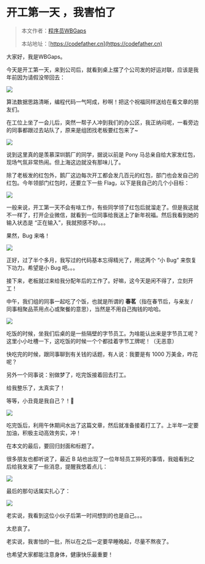 # 开工第一天 ，我害怕了

> 本文作者：[程序员WBGaps](https://yuyuanweb.feishu.cn/wiki/Abldw5WkjidySxkKxU2cQdAtnah)
>
> 本站地址：[https://codefather.cn](https://codefather.cn)

大家好，我是WBGaps。

今天是开工第一天，来到公司后，就看到桌上摆了个公司发的好运对联，应该是我年前因为请假没带回去：

![](https://pic.yupi.icu/5563/202311041328899.png)

算法数据思路清晰，编程代码一气呵成，秒啊！把这个祝福同样送给在看文章的朋友们。

在工位上坐了一会儿后，突然一帮子人冲到我们的办公区，我正纳闷呢，一看旁边的同事都跟过去站队了，原来是组团找老板要红包来了~

![](https://pic.yupi.icu/5563/202311041328850.png)

说到这里真的是羡慕深圳鹅厂的同学，据说以前是 Pony 马总亲自给大家发红包，现场气氛非常热闹。但上海这边就没有那味儿了。

除了老板发的红包外，鹅厂这边每次开工都会发几百元的红包，部门也会发自己的红包。今年领部门红包时，还要立下一些 Flag，以下是我自己的几个小目标：

![](https://pic.yupi.icu/5563/202311041328060.png)

一般来说，开工第一天不会有啥工作，有些同学领了红包后就溜走了。但是我这就不一样了，打开企业微信，就看到一位同事给我送上了新年祝福。然后我看到她的输入状态是 “正在输入”，我就预感不妙。。。

果然，Bug 来咯！

![](https://pic.yupi.icu/5563/202311041328551.png)

正好，过了半个多月，我写过的代码基本忘得精光了，用这两个 “小 Bug” 来恢复下功力。希望是小 Bug 吧。。。

接下来，老板就过来给我分配年后的工作了。好嘛，这今天是闲不得了，立刻开工！

中午，我们组的同事一起吃了个饭，也就是所谓的 **春茗**（指在春节后，与亲友 / 同事相聚品茶用点心或聚餐的意思），当然是不用自己掏钱的哈哈。

![](https://pic.yupi.icu/5563/202311041329805.png)

吃饭的时候，坐我们后桌的是一些隔壁的字节员工。为啥能认出来是字节员工呢？这里小小吐槽一下，这吃饭的时候一个个都挂着字节工牌呢！（无恶意）

快吃完的时候，跟同事聊到有关钱的话题，有人说：我要是有 1000 万美金，咋花呢？

另外一个同事说：别做梦了，吃完饭接着回去打工。

给我整乐了，太真实了！

等等，小丑竟是我自己？！🤡

![](https://pic.yupi.icu/5563/202311041328493.png)

吃完饭后，利用午休期间水出了这篇文章，然后就准备接着打工了。上半年一定要加油，积极主动高效务实，冲！

在本文的最后，要回归封面和标题了。

很多朋友也都听说了，最近 B 站也出现了一位年轻员工猝死的事情，我姐看到之后给我发来了一些消息，提醒我悠着点儿：

![](https://pic.yupi.icu/5563/202311041328908.png)

最后的那句话属实扎心了：

![](https://pic.yupi.icu/5563/202311041328958.png)

老实说，我看到这位小伙子后第一时间想到的也是自己。。。

太悲哀了。

老实说，我害怕的一批，所以在之后一定要早睡晚起，尽量不熬夜了。

也希望大家都能注意身体，健康快乐最重要！